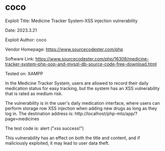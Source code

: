 # coco
Exploit Title:  Medicine Tracker System-XSS injection vulnerability

Date: 2023.3.21

Exploit Author: coco

Vendor Homepage: https://www.sourcecodester.com/php

Software Link: https://www.sourcecodester.com/php/16308/medicine-tracker-system-php-oop-and-mysql-db-source-code-free-download.html

Tested on: XAMPP

In the Medicine Tracker System, users are allowed to record their daily medication status for easy tracking, but the system has an XSS vulnerability that is rated as medium risk.

The vulnerability is in the user's daily medication interface, where users can perform storage row XSS injection when adding new drugs as long as they log in. The destination address is: http://localhost/php-mts/app/?page=medicines

The test code is: alert ("xss success!")

This vulnerability has an effect on both the title and content, and if maliciously exploited, it may lead to user data theft.
